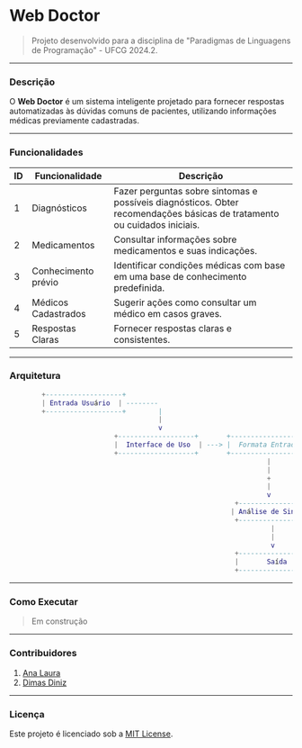 # Web Doctor

> Projeto desenvolvido para a disciplina de "Paradigmas de Linguagens de Programação" - UFCG 2024.2.

---
### Descrição
O **Web Doctor** é um sistema inteligente projetado para fornecer respostas automatizadas às dúvidas comuns de pacientes, utilizando informações médicas previamente cadastradas. 

---
### Funcionalidades

| ID | Funcionalidade        | Descrição |
|----|----------------------|-------------|
| 1  | Diagnósticos        | Fazer perguntas sobre sintomas e possíveis diagnósticos. Obter recomendações básicas de tratamento ou cuidados iniciais. |
| 2  | Medicamentos         | Consultar informações sobre medicamentos e suas indicações. |
| 3  | Conhecimento prévio  | Identificar condições médicas com base em uma base de conhecimento predefinida. |
| 4  | Médicos Cadastrados | Sugerir ações como consultar um médico em casos graves. |
| 5  | Respostas Claras     | Fornecer respostas claras e consistentes. |

---
### Arquitetura

```lua
        +-------------------+
        | Entrada Usuário  | --------
        +-------------------+        |                       
                                     |                       
                                     v                       
                          +-------------------+       +-------------------+
                          |  Interface de Uso  | ---> |  Formata Entrada  |
                          +-------------------+       +-------------------+
                                                                |                  
                                                                |                 
                                                                +
                                                                |
                                                                v
                                                        +-------------------+        +-----------------+
                                                       | Análise de Sintomas | <---> |   Base de Dados |
                                                        +-------------------+        +-----------------+
                                                                 |
                                                                 |
                                                                 v
                                                        +-------------------+
                                                        |       Saída       |
                                                        +-------------------+

```

---
### Como Executar
> Em construção

---
### Contribuidores
1. [Ana Laura](https://www.github.com/anabarrsm)
2. [Dimas Diniz](https://www.github.com/DimasGSD)

---
### Licença
Este projeto é licenciado sob a [MIT License](LICENSE).
